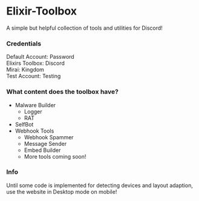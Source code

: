 # Elixir-Toolbox  
A simple but helpful collection of tools and utilities for Discord!  

### Credentials  
Default Account: Password  
Elixirs Toolbox: Discord  
Mirai: Kingdom  
Test Account: Testing  

### What content does the toolbox have?  
- Malware Builder  
  - Logger  
  - RAT  
- SelfBot  
- Webhook Tools  
  - Webhook Spammer  
  - Message Sender  
  - Embed Builder  
  + More tools coming soon!

### Info  
Until some code is implemented for detecting devices and layout adaption, use the website in Desktop mode on mobile!

